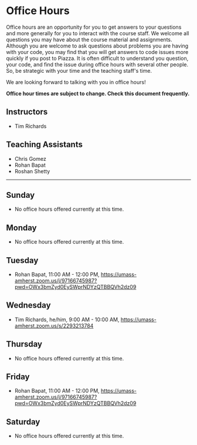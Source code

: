 # Office Hours

Office hours are an opportunity for you to get answers to your questions and more generally for you to interact with the course staff. We welcome all questions you may have about the course material and assignments. Although you are welcome to ask questions about problems you are having with your code, you may find that you will get answers to code issues more quickly if you post to Piazza. It is often difficult to understand you question, your code, and find the issue during office hours with several other people. So, be strategic with your time and the teaching staff's time.

We are looking forward to talking with you in office hours!

**Office hour times are subject to change. Check this document frequently.**

## Instructors

- Tim Richards

## Teaching Assistants

- Chris Gomez
- Rohan Bapat
- Roshan Shetty

---

## Sunday

- No office hours offered currently at this time.

## Monday

- No office hours offered currently at this time.

## Tuesday

- Rohan Bapat, 11:00 AM - 12:00 PM, https://umass-amherst.zoom.us/j/97166745987?pwd=OWx3bmZyd0EySWprNDYzQTBBQVh2dz09

## Wednesday

- Tim Richards, he/him, 9:00 AM - 10:00 AM, https://umass-amherst.zoom.us/s/2293213784

## Thursday

- No office hours offered currently at this time.

## Friday

- Rohan Bapat, 11:00 AM - 12:00 PM, https://umass-amherst.zoom.us/j/97166745987?pwd=OWx3bmZyd0EySWprNDYzQTBBQVh2dz09

## Saturday

- No office hours offered currently at this time.
